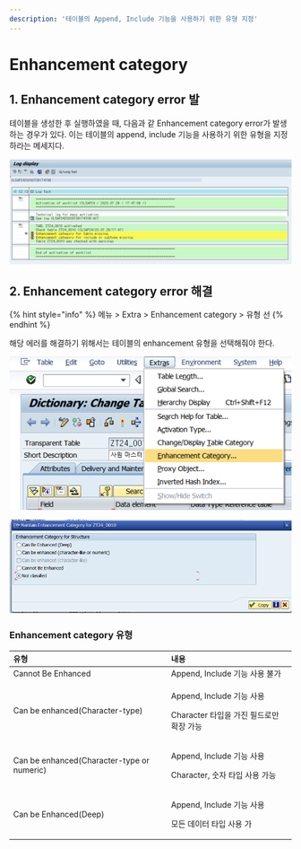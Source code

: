 ```yaml
---
description: '테이블의 Append, Include 기능을 사용하기 위한 유형 지정'
---
```


# Enhancement category

## 1. Enhancement category error 발

테이블을 생성한 후 실행하였을 때, 다음과 같 Enhancement category error가 발생하는 경우가 있다.  이는 테이블의 append, include 기능을 사용하기 위한 유형을 지정하라는 메세지다.

![Enhancement category &#xACBD;&#xACE0; &#xBA54;&#xC138;&#xC9C0; &#xC870;&#xD68C;](../../.gitbook/assets/image%20%28156%29.png)



## 2. Enhancement category error 해결

{% hint style="info" %}
메뉴 &gt; Extra &gt; Enhancement category &gt; 유형 선
{% endhint %}

해당 에러를 해결하기 위해서는 테이블의 enhancement 유형을 선택해줘야 한다. 

![&#xBA54;&#xB274; &amp;gt; Extra &amp;gt; Enhancement category](../../.gitbook/assets/image%20%28157%29.png)

![&#xC720;&#xD615;&#xC120;&#xD0DD;](../../.gitbook/assets/image%20%28155%29.png)



### Enhancement category 유형

<table>
  <thead>
    <tr>
      <th style="text-align:left">&#xC720;&#xD615;</th>
      <th style="text-align:left">&#xB0B4;&#xC6A9;</th>
    </tr>
  </thead>
  <tbody>
    <tr>
      <td style="text-align:left">Cannot Be Enhanced</td>
      <td style="text-align:left">Append, Include &#xAE30;&#xB2A5; &#xC0AC;&#xC6A9; &#xBD88;&#xAC00;</td>
    </tr>
    <tr>
      <td style="text-align:left">Can be enhanced(Character-type)</td>
      <td style="text-align:left">
        <p>Append, Include &#xAE30;&#xB2A5; &#xC0AC;&#xC6A9;</p>
        <p>Character &#xD0C0;&#xC785;&#xC744; &#xAC00;&#xC9C4; &#xD544;&#xB4DC;&#xB85C;&#xB9CC;
          &#xD655;&#xC7A5; &#xAC00;&#xB2A5;</p>
      </td>
    </tr>
    <tr>
      <td style="text-align:left">Can be enhanced(Character-type or numeric)</td>
      <td style="text-align:left">
        <p>Append, Include &#xAE30;&#xB2A5; &#xC0AC;&#xC6A9;</p>
        <p>Character, &#xC22B;&#xC790; &#xD0C0;&#xC785; &#xC0AC;&#xC6A9; &#xAC00;&#xB2A5;</p>
      </td>
    </tr>
    <tr>
      <td style="text-align:left">Can be Enhanced(Deep)</td>
      <td style="text-align:left">
        <p>Append, Include &#xAE30;&#xB2A5; &#xC0AC;&#xC6A9;</p>
        <p>&#xBAA8;&#xB4E0; &#xB370;&#xC774;&#xD130; &#xD0C0;&#xC785; &#xC0AC;&#xC6A9;
          &#xAC00;</p>
      </td>
    </tr>
  </tbody>
</table>

